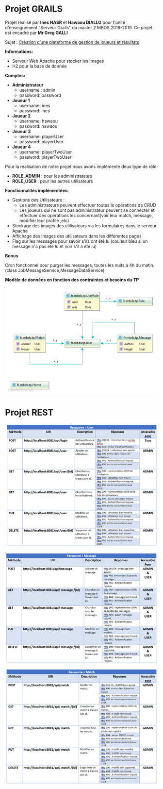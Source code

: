 # Projet GRAILS


Projet réalisé par **Ines NASR** et **Hawaou  DIALLO** pour l'unité d'enseignement "Serveur Grails" du master 2 MBDS 2018-2019.
Ce projet est encadré par **Mr Greg GALLI**

Sujet : [Création d’une plateforme de gestion de joueurs et résultats](http://cours.tokidev.fr/mbds/grails/tp_grails.pdf)

**Informations:**

- Serveur Web Apache pour stocker les images
- H2 pour la base de donnée


**Comptes:**

- **Administrateur**
  - username : admin
  - password: password
- **Joueur 1**
  - username: ines
  - password: ines
- **Joueur 2**
  - username: hawaou
  - password: hawaou
- **Joueur 3**
  - username: playerUser
  - password: playerUser
- **Joueur 4**
  - username: playerTwoUser
  - password: playerTwoUser


Pour la réalisation de notre projet nous avons implémenté deux type de rôle:

- **ROLE\_ADMIN** : pour les administrateurs
- **ROLE\_USER** : pour les autres utilisateurs

**Fonctionnalités implémentées:**

- Gestions des Utilisateurs :
  - Les administrateurs peuvent effectuer toutes le opérations de CRUD
  - Les joueurs qui ne sont pas administrateur peuvent se connecter et effectuer des opérations les concernant(voir leur match, message, modifier leur profile ,etc)
- Stockage des images des  utilisateurs via les formulaires dans le serveur Apache
- Affichage des images des  utilisateurs dans les différentes pages
- Flag sur les messages pour savoir s&#39;ils ont été lu (couleur bleu si un message n&#39;a pas été lu et noir s&#39;il a été lu)


**Bonus**

Cron fonctionnel pour purger les messages, toutes les nuits à 4h du matin.(class JobMessageService,MessageDataService)

**Modèle de données en fonction des contraintes et besoins du TP**

![Ressource User](/Documentation/Images/Modele_Donnees.png)



# Projet REST

![Ressource User](/Documentation/Images/Ressource_User.png)


![Ressource User](/Documentation/Images/Ressource_Message.png)


![Ressource User](/Documentation/Images/Ressource_Match.png)



